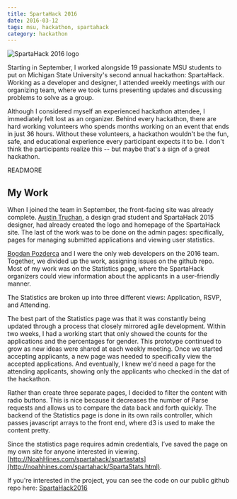 ```yaml
---
title: SpartaHack 2016
date: 2016-03-12
tags: msu, hackathon, spartahack
category: hackathon
---
```


![SpartaHack 2016 logo](/images/spartahack-logo-small.png)

Starting in September, I worked alongside 19 passionate MSU students to put on Michigan State University's second annual hackathon: SpartaHack. Working as a developer and designer, I attended weekly meetings with our organizing team, where we took turns presenting updates and discussing problems to solve as a group.

Although I considered myself an experienced hackathon attendee, I immediately felt lost as an organizer. Behind every hackathon, there are hard working volunteers who spends months working on an event that ends in just 36 hours. Without these volunteers, a hackathon wouldn't be the fun, safe, and educational experience every participant expects it to be. I don't think the participants realize this -- but maybe that's a sign of a great hackathon.

READMORE

## My Work

When I joined the team in September, the front-facing site was already complete. [Austin Truchan](http://www.austintruchan.net), a design grad student and SpartaHack 2015 designer, had already created the logo and homepage of the SpartaHack site. The last of the work was to be done on the admin pages: specifically, pages for managing submitted applications and viewing user statistics.

[Bogdan Pozderca](http://www.bogdanpozderca.com) and I were the only web developers on the 2016 team. Together, we divided up the work, assigning issues on the github repo. Most of my work was on the Statistics page, where the SpartaHack organizers could view information about the applicants in a user-friendly manner.

The Statistics are broken up into three different views: Application, RSVP, and Attending.

The best part of the Statistics page was that it was constantly being updated through a process that closely mirrored agile development. Within two weeks, I had a working start that only showed the counts for the applications and the percentages for gender. This prototype continued to grow as new ideas were shared at each weekly meeting. Once we started accepting applicants, a new page was needed to specifically view the accepted applications. And eventually, I knew we'd need a page for the attending applicants, showing only the applicants who checked in the dat of the hackathon.

Rather than create three separate pages, I decided to filter the content with radio buttons. This is nice because it decreases the number of Parse requests and allows us to compare the data back and forth quickly. The backend of the Statistics page is done in its own rails controller, which passes javascript arrays to the front end, where d3 is used to make the content pretty.

Since the statistics page requires admin credentials, I’ve saved the page on my own site for anyone interested in viewing. [http://NoahHines.com/spartahack/spartastats](http://noahhines.com/spartahack/SpartaStats.html).

If you're interested in the project, you can see the code on our public github repo here: [SpartaHack2016](https://github.com/SpartaHack/SpartaHack2016-Website)